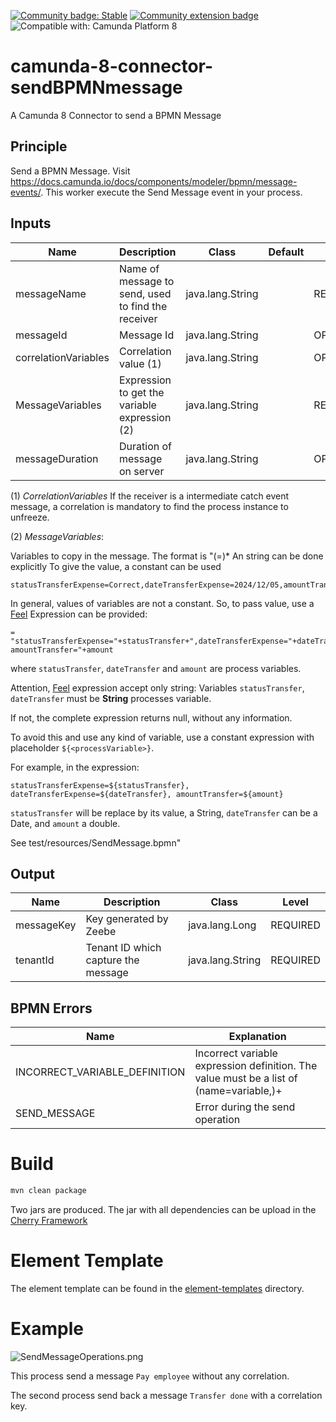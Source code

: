 [![Community badge: Stable](https://img.shields.io/badge/Lifecycle-Stable-brightgreen)](https://github.com/Camunda-Community-Hub/community/blob/main/extension-lifecycle.md#stable-)
[![Community extension badge](https://img.shields.io/badge/Community%20Extension-An%20open%20source%20community%20maintained%20project-FF4700)](https://github.com/camunda-community-hub/community)
![Compatible with: Camunda Platform 8](https://img.shields.io/badge/Compatible%20with-Camunda%20Platform%208-0072Ce)


# camunda-8-connector-sendBPMNmessage

A Camunda 8 Connector to send a BPMN Message



## Principle
Send a BPMN Message. Visit https://docs.camunda.io/docs/components/modeler/bpmn/message-events/.
This worker execute the Send Message event in your process.


## Inputs

| Name                 | Description                                        | Class            | Default | Level     |
|----------------------|----------------------------------------------------|------------------|---------|-----------|
| messageName          | Name of message to send, used to find the receiver | java.lang.String |         | REQUIRED  |
| messageId            | Message Id                                         | java.lang.String |         | OPTIONAL  | 
| correlationVariables | Correlation value (1)                              | java.lang.String |         | OPTIONAL  |
| MessageVariables     | Expression to get the variable expression (2)      | java.lang.String |         | REQUIRED  | 
| messageDuration      | Duration of message on server                      | java.lang.String |         | OPTIONAL  |


(1) *CorrelationVariables*
If the receiver is a intermediate catch event message, a correlation is mandatory to find the process instance to unfreeze.

(2) *MessageVariables*:

Variables to copy in the message. The format is "(<variableName>=<value>)*
An string can be done explicitly
To give the value, a constant can be used
`````
statusTransferExpense=Correct,dateTransferExpense=2024/12/05,amountTransfer=453
`````

In general, values of variables are not a constant. So, to pass value, use a [Feel](https://docs.camunda.io/docs/components/modeler/feel/what-is-feel/) Expression can be provided:
`````
= "statusTransferExpense="+statusTransfer+",dateTransferExpense="+dateTransfer+", amountTransfer="+amount
`````

where `statusTransfer`, `dateTransfer` and `amount` are process variables.

Attention, [Feel](https://docs.camunda.io/docs/components/modeler/feel/what-is-feel/) expression accept only string:
Variables `statusTransfer`, `dateTransfer` must be **String** processes variable.

If not, the complete expression returns null, without any information.

To avoid this and use any kind of variable, use a constant expression with placeholder `${<processVariable>}`.

For example, in the expression:

`````
statusTransferExpense=${statusTransfer}, dateTransferExpense=${dateTransfer}, amountTransfer=${amount}
`````

`statusTransfer` will be replace by its value, a String, `dateTransfer` can be a Date, and `amount` a double.

See test/resources/SendMessage.bpmn"


## Output
| Name       | Description                         | Class             | Level    |
|------------|-------------------------------------|-------------------|----------|
| messageKey | Key generated by Zeebe              | java.lang.Long    | REQUIRED |
| tenantId   | Tenant ID which capture the message | java.lang.String  | REQUIRED |


## BPMN Errors

| Name                          | Explanation                                                                              |
|-------------------------------|------------------------------------------------------------------------------------------|
| INCORRECT_VARIABLE_DEFINITION | Incorrect variable expression definition. The value must be a list of (name=variable,)+  |
| SEND_MESSAGE                  | Error during the send operation                                                          |


# Build

```bash
mvn clean package
```

Two jars are produced. The jar with all dependencies can be upload in the [Cherry Framework](https://github.com/camunda-community-hub/zeebe-cherry-framework)

# Element Template

The element template can be found in the [element-templates](element-templates) directory.

# Example

![SendMessageOperations.png](doc/SendMessageOperations.png)

This process send a message `Pay employee` without any correlation.

The second process send back a message `Transfer done` with a correlation key.
